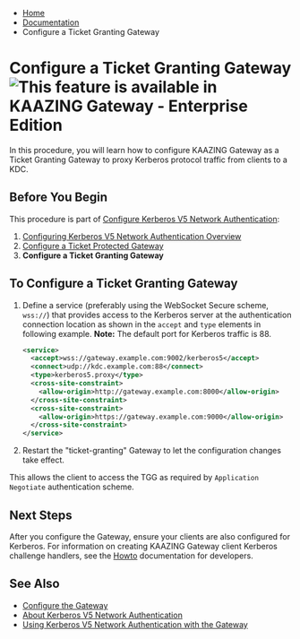 -   [Home](../../index.md)
-   [Documentation](../index.md)
-   Configure a Ticket Granting Gateway

Configure a Ticket Granting Gateway ![This feature is available in KAAZING Gateway - Enterprise Edition](../images/enterprise-feature.png)
=======================================================================================

In this procedure, you will learn how to configure KAAZING Gateway as a Ticket Granting Gateway to proxy Kerberos protocol traffic from clients to a KDC.

Before You Begin
----------------

This procedure is part of [Configure Kerberos V5 Network Authentication](o_auth_configure.md):

1.  [Configuring Kerberos V5 Network Authentication Overview](o_auth_configure_config_kerberos.md)
2.  [Configure a Ticket Protected Gateway](p_kerberos_configure_ticket_protected_gateway.md)
3.  **Configure a Ticket Granting Gateway**

To Configure a Ticket Granting Gateway
--------------------------------------

1.  Define a service (preferably using the WebSocket Secure scheme, `wss://`) that provides access to the Kerberos server at the authentication connection location as shown in the `accept` and `type` elements in following example. **Note:** The default port for Kerberos traffic is 88.

    ``` xml
    <service>
      <accept>wss://gateway.example.com:9002/kerberos5</accept>
      <connect>udp://kdc.example.com:88</connect>
      <type>kerberos5.proxy</type>
      <cross-site-constraint>
        <allow-origin>http://gateway.example.com:8000</allow-origin>
      </cross-site-constraint>
      <cross-site-constraint>
        <allow-origin>https://gateway.example.com:9000</allow-origin>
      </cross-site-constraint>
    </service>
    ```

2.  Restart the "ticket-granting" Gateway to let the configuration changes take effect.

This allows the client to access the TGG as required by `Application Negotiate` authentication scheme.

Next Steps
----------

After you configure the Gateway, ensure your clients are also configured for Kerberos. For information on creating KAAZING Gateway client Kerberos challenge handlers, see the [Howto](../index.md) documentation for developers.

See Also
------------------------------

-   [Configure the Gateway](../admin-reference/o_configure_gateway_checklist.md)
-   [About Kerberos V5 Network Authentication](c_authentication_kerberos.md)
-   [Using Kerberos V5 Network Authentication with the Gateway](u_kerberos_configure.md)

